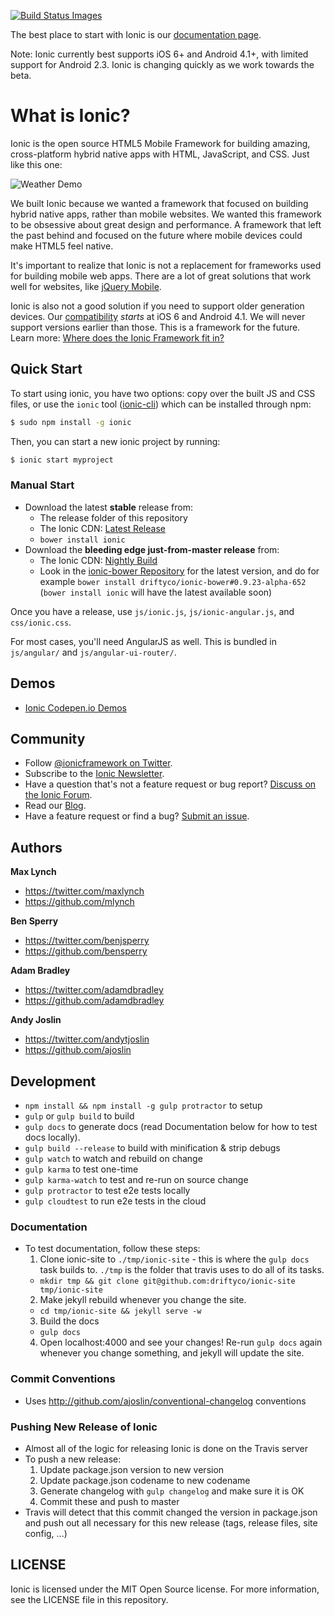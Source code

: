 <a href="https://travis-ci.org/driftyco/ionic"><img src="https://travis-ci.org/driftyco/ionic.png?branch=master" data-bindattr-164="164" title="Build Status Images"></a>


The best place to start with Ionic is our [documentation page](http://ionicframework.com/docs/).

Note: Ionic currently best supports iOS 6+ and Android 4.1+, with limited support for Android 2.3. Ionic is changing quickly as we work towards the beta.

# What is Ionic?

Ionic is the open source HTML5 Mobile Framework for building amazing, cross-platform hybrid native apps with HTML, JavaScript, and CSS. Just like this one:

![Weather Demo](http://ionicframework.com/img/weather1x.png)

We built Ionic because we wanted a framework that focused on building hybrid native apps, rather than mobile websites. We wanted this framework to be obsessive about great design and performance. A framework that left the past behind and focused on the future where mobile devices could make HTML5 feel native.

It's important to realize that Ionic is not a replacement for frameworks used for building mobile web apps. There are a lot
of great solutions that work well for websites, like [jQuery Mobile](http://jquerymobile.com/).

Ionic is also not a good solution if you need to support older generation devices. Our [compatibility](http://ionicframework.com/docs/#browser-support) *starts* at iOS 6 and Android 4.1. We will never support versions earlier than those. This is a framework for the future. Learn more: [Where does the Ionic Framework fit in?](http://ionicframework.com/blog/where-does-the-ionic-framework-fit-in/)


## Quick Start

To start using ionic, you have two options: copy over the built JS and CSS files, or
use the `ionic` tool ([ionic-cli](https://github.com/driftyco/ionic-cli)) which can be installed through npm:

```bash
$ sudo npm install -g ionic
```

Then, you can start a new ionic project by running:

```bash
$ ionic start myproject
```

### Manual Start

- Download the latest **stable** release from:
  * The release folder of this repository
  * The Ionic CDN: [Latest Release](http://code.ionicframework.com/)
  * `bower install ionic` 
- Download the **bleeding edge just-from-master release** from:
  * The Ionic CDN: [Nightly Build](http://code.ionicframework.com/#nightly)
  * Look in the [ionic-bower Repository](https://github.com/driftyco/ionic-bower) for the latest version, and do for example `bower install driftyco/ionic-bower#0.9.23-alpha-652` (`bower install ionic` will have the latest available soon)
  
Once you have a release, use `js/ionic.js`, `js/ionic-angular.js`, and `css/ionic.css`.

For most cases, you'll need AngularJS as well.  This is bundled in `js/angular/` and `js/angular-ui-router/`.


## Demos

 - [Ionic Codepen.io Demos](http://codepen.io/ionic/public-list)


## Community

* Follow [@ionicframework on Twitter](https://twitter.com/ionicframework).
* Subscribe to the [Ionic Newsletter](http://ionicframework.com/subscribe/).
* Have a question that's not a feature request or bug report? [Discuss on the Ionic Forum](http://forum.ionicframework.com/).
* Read our [Blog](http://ionicframework.com/blog/).
* Have a feature request or find a bug? [Submit an issue](https://github.com/driftyco/ionic/issues).


## Authors

**Max Lynch**

+ <https://twitter.com/maxlynch>
+ <https://github.com/mlynch>

**Ben Sperry**

+ <https://twitter.com/benjsperry>
+ <https://github.com/bensperry>

**Adam Bradley**

+ <https://twitter.com/adamdbradley>
+ <https://github.com/adamdbradley>

**Andy Joslin**

+ <https://twitter.com/andytjoslin>
+ <https://github.com/ajoslin>

## Development

* `npm install && npm install -g gulp protractor` to setup
* `gulp` or `gulp build` to build
* `gulp docs` to generate docs (read Documentation below for how to test docs locally).
* `gulp build --release` to build with minification & strip debugs
* `gulp watch` to watch and rebuild on change
* `gulp karma` to test one-time
* `gulp karma-watch` to test and re-run on source change
* `gulp protractor` to test e2e tests locally
* `gulp cloudtest` to run e2e tests in the cloud

### Documentation

* To test documentation, follow these steps:
  1. Clone ionic-site to `./tmp/ionic-site` - this is where the `gulp docs` task builds to.  `./tmp` is the folder that travis uses to do all of its tasks.
    - `mkdir tmp && git clone git@github.com:driftyco/ionic-site tmp/ionic-site`
  2. Make jekyll rebuild whenever you change the site.
    - `cd tmp/ionic-site && jekyll serve -w`
  3. Build the docs
    - `gulp docs`
  4. Open localhost:4000 and see your changes! Re-run `gulp docs` again whenever you change something, and jekyll will update the site.

### Commit Conventions

* Uses http://github.com/ajoslin/conventional-changelog conventions

### Pushing New Release of Ionic

- Almost all of the logic for releasing Ionic is done on the Travis server
- To push a new release:
  1. Update package.json version to new version
  2. Update package.json codename to new codename
  3. Generate changelog with `gulp changelog` and make sure it is OK
  4. Commit these and push to master
- Travis will detect that this commit changed the version in package.json and push out all necessary for this new release (tags, release files, site config, ...)

## LICENSE

Ionic is licensed under the MIT Open Source license. For more information, see the LICENSE file in this repository.
